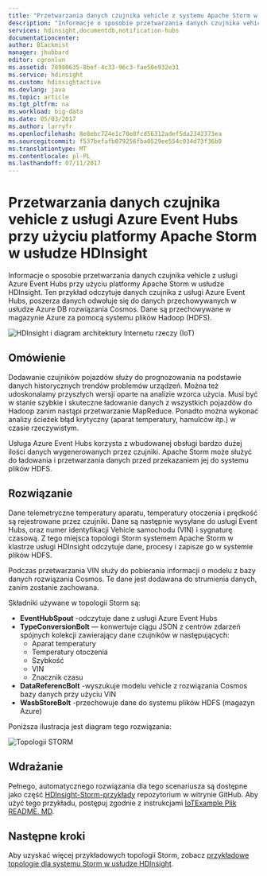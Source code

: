 ```yaml
---
title: "Przetwarzania danych czujnika vehicle z systemu Apache Storm w usłudze HDInsight | Dokumentacja firmy Microsoft"
description: "Informacje o sposobie przetwarzania danych czujnika vehicle z usługi Event Hubs przy użyciu platformy Apache Storm w usłudze HDInsight. Dodawanie modelu danych z bazy danych usługi Azure rozwiązania Cosmos i przechowywać dane wyjściowe do magazynu."
services: hdinsight,documentdb,notification-hubs
documentationcenter: 
author: Blackmist
manager: jhubbard
editor: cgronlun
ms.assetid: 78980635-8bef-4c33-96c3-fae50e932e31
ms.service: hdinsight
ms.custom: hdinsightactive
ms.devlang: java
ms.topic: article
ms.tgt_pltfrm: na
ms.workload: big-data
ms.date: 05/03/2017
ms.author: larryfr
ms.openlocfilehash: 8e8ebc724e1c70e8fcd56312adef5da2342373ea
ms.sourcegitcommit: f537befafb079256fba0529ee554c034d73f36b0
ms.translationtype: MT
ms.contentlocale: pl-PL
ms.lasthandoff: 07/11/2017
---
```

# <a name="process-vehicle-sensor-data-from-azure-event-hubs-using-apache-storm-on-hdinsight"></a>Przetwarzania danych czujnika vehicle z usługi Azure Event Hubs przy użyciu platformy Apache Storm w usłudze HDInsight

Informacje o sposobie przetwarzania danych czujnika vehicle z usługi Azure Event Hubs przy użyciu platformy Apache Storm w usłudze HDInsight. Ten przykład odczytuje danych czujnika z usługi Azure Event Hubs, poszerza danych odwołuje się do danych przechowywanych w usłudze Azure DB rozwiązania Cosmos. Dane są przechowywane w magazynie Azure za pomocą systemu plików Hadoop (HDFS).

![HDInsight i diagram architektury Internetu rzeczy (IoT)](./media/hdinsight-storm-iot-eventhub-documentdb/iot.png)

## <a name="overview"></a>Omówienie

Dodawanie czujników pojazdów służy do prognozowania na podstawie danych historycznych trendów problemów urządzeń. Można też udoskonalamy przyszłych wersji oparte na analizie wzorca użycia. Musi być w stanie szybkie i skuteczne ładowanie danych z wszystkich pojazdów do Hadoop zanim nastąpi przetwarzanie MapReduce. Ponadto można wykonać analizy ścieżek błąd krytyczny (aparat temperatury, hamulców itp.) w czasie rzeczywistym.

Usługa Azure Event Hubs korzysta z wbudowanej obsługi bardzo dużej ilości danych wygenerowanych przez czujniki. Apache Storm może służyć do ładowania i przetwarzania danych przed przekazaniem jej do systemu plików HDFS.

## <a name="solution"></a>Rozwiązanie

Dane telemetryczne temperatury aparatu, temperatury otoczenia i prędkość są rejestrowane przez czujniki. Dane są następnie wysyłane do usługi Event Hubs, oraz numer identyfikacji Vehicle samochodu (VIN) i sygnaturę czasową. Z tego miejsca topologii Storm systemem Apache Storm w klastrze usługi HDInsight odczytuje dane, procesy i zapisze go w systemie plików HDFS.

Podczas przetwarzania VIN służy do pobierania informacji o modelu z bazy danych rozwiązania Cosmos. Te dane jest dodawana do strumienia danych, zanim zostanie zachowana.

Składniki używane w topologii Storm są:

* **EventHubSpout** -odczytuje dane z usługi Azure Event Hubs
* **TypeConversionBolt** — konwertuje ciągu JSON z centrów zdarzeń spójnych kolekcji zawierający dane czujników w następujących:
    * Aparat temperatury
    * Temperatury otoczenia
    * Szybkość
    * VIN
    * Znacznik czasu
* **DataReferencBolt** -wyszukuje modelu vehicle z rozwiązania Cosmos bazy danych przy użyciu VIN
* **WasbStoreBolt** -przechowuje dane do systemu plików HDFS (magazyn Azure)

Poniższa ilustracja jest diagram tego rozwiązania:

![Topologii STORM](./media/hdinsight-storm-iot-eventhub-documentdb/iottopology.png)

## <a name="implementation"></a>Wdrażanie

Pełnego, automatycznego rozwiązania dla tego scenariusza są dostępne jako część [HDInsight-Storm-przykłady](https://github.com/hdinsight/hdinsight-storm-examples) repozytorium w witrynie GitHub. Aby użyć tego przykładu, postępuj zgodnie z instrukcjami [IoTExample Plik README. MD](https://github.com/hdinsight/hdinsight-storm-examples/blob/master/IotExample/README.md).

## <a name="next-steps"></a>Następne kroki

Aby uzyskać więcej przykładowych topologii Storm, zobacz [przykładowe topologie dla systemu Storm w usłudze HDInsight](hdinsight-storm-example-topology.md).

